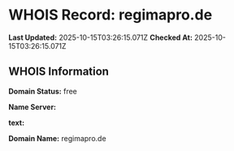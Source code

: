 # WHOIS Record: regimapro.de

**Last Updated:** 2025-10-15T03:26:15.071Z
**Checked At:** 2025-10-15T03:26:15.071Z

## WHOIS Information

**Domain Status:** free

**Name Server:** 

**text:** 

**Domain Name:** regimapro.de

